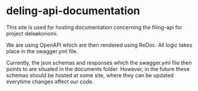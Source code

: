 # deling-api-documentation
This site is used for hosting documentation concerning the filing-api for project deleøkonomi. 

We are using OpenAPI which are then rendered using ReDoc.
All logic takes place in the swagger.yml file. 

Currently, the json schemas and responses which the swagger.yml file then points to are situated in the documents folder. However, in the future
these schemas should be hosted at some site, where they can be updated everytime changes affect our code.
